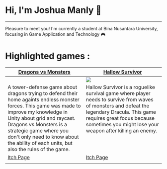# Hi, I'm Joshua Manly 👋
---
Pleasure to meet you! I'm currently a student at Bina Nusantara University, focusing in Game Application and Technology 🎮


# Highlighted games : 
<table width="100%">
  <thead>
    <tr>
      <th width="50%"><a href="https://lymangames.itch.io/dragons-vs-monsters">Dragons vs Monsters </a></th>
      <th width="50%"><a href="https://lymangames.itch.io/hallow-survivor">Hallow Survivor </a></th>
    </tr>
  </thead>
  <tbody>
    <tr>
      <td><img src=""/></td>
      <td><img src="https://github.com/joshuamanly/joshuamanly/blob/main/hallow.gif"/></td>
    </tr>
    <tr>
      <td valign="text-top">A tower-defense game about dragons trying to defend their home againts endless monster forces. This game was made to improve my knowledge in Unity about grid and raycast. Dragons vs Monsters is a strategic game where you don't only need to know about the ability of each units, but also the rules of the game.</td>
      <td valign="text-top"">Hallow Survivor is a roguelike survival game where player needs to survive from waves of monsters and defeat the legendary Dracula. This game requires great focus because sometimes you might lose your weapon after killing an enemy.<div></div></td>
    </tr>
    <tr>
      <td><a href="https://lymangames.itch.io/dragons-vs-monsters">Itch Page</td>
      <td><a href="https://lymangames.itch.io/hallow-survivor">Itch Page</td>
    </tr>
    <tr>
      <td></td>
      <td></td>
    </tr>
  </tbody>
</table>

<br>



